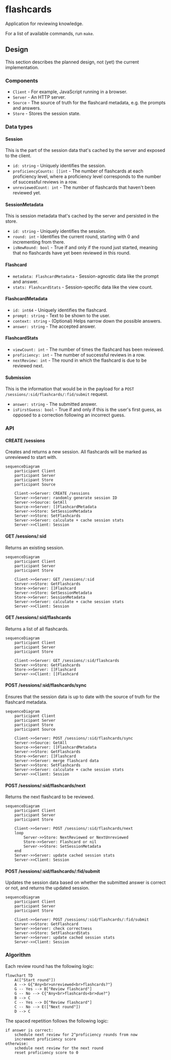 # flashcards

Application for reviewing knowledge.

For a list of available commands, run `make`.

## Design

This section describes the planned design, not (yet) the current implementation.

### Components

* `Client` - For example, JavaScript running in a browser.
* `Server` - An HTTP server.
* `Source` - The source of truth for the flashcard metadata, e.g. the prompts and answers.
* `Store` - Stores the session state.

### Data types

#### Session

This is the part of the session data that's cached by the server and exposed to the client.

* `id: string` - Uniquely identifies the session.
* `proficiencyCounts: []int` - The number of flashcards at each proficiency level, where a proficiency level corresponds to the number of successful reviews in a row.
* `unreviewedCount: int` - The number of flashcards that haven't been reviewed yet.

#### SessionMetadata

This is session metadata that's cached by the server and persisted in the store.

* `id: string` - Uniquely identifies the session.
* `round: int` - Identifies the current round, starting with 0 and incrementing from there.
* `isNewRound: bool` - True if and only if the round just started, meaning that no flashcards have yet been reviewed in this round.

#### Flashcard

* `metadata: FlashcardMetadata` - Session-agnostic data like the prompt and answer.
* `stats: FlashcardStats` - Session-specific data like the view count.

#### FlashcardMetadata

* `id: int64` - Uniquely identifies the flashcard.
* `prompt: string` - Text to be shown to the user.
* `context: string` - (Optional) Helps narrow down the possible answers.
* `answer: string` - The accepted answer.

#### FlashcardStats

* `viewCount: int` - The number of times the flashcard has been reviewed.
* `proficiency: int` - The number of successful reviews in a row.
* `nextReview: int` - The round in which the flashcard is due to be reviewed next.

#### Submission

This is the information that would be in the payload for a `POST /sessions/:sid/flashcards/:fid/submit` request.

* `answer: string` - The submitted answer.
* `isFirstGuess: bool` - True if and only if this is the user's first guess, as opposed to a correction following an incorrect guess.

### API

#### CREATE /sessions

Creates and returns a new session. All flashcards will be marked as unreviewed to start with.

```mermaid
sequenceDiagram
    participant Client
    participant Server
    participant Store
    participant Source

    Client->>Server: CREATE /sessions
    Server->>Server: randomly generate session ID
    Server->>Source: GetAll
    Source->>Server: []FlashcardMetadata
    Server->>Store: SetSessionMetadata
    Server->>Store: SetFlashcards
    Server->>Server: calculate + cache session stats
    Server->>Client: Session
```

#### GET /sessions/:sid

Returns an existing session.

```mermaid
sequenceDiagram
    participant Client
    participant Server
    participant Store

    Client->>Server: GET /sessions/:sid
    Server->>Store: GetFlashcards
    Store->>Server: []Flashcard
    Server->>Store: GetSessionMetadata
    Store->>Server: SessionMetadata
    Server->>Server: calculate + cache session stats
    Server->>Client: Session
```

#### GET /sessions/:sid/flashcards

Returns a list of all flashcards.

```mermaid
sequenceDiagram
    participant Client
    participant Server
    participant Store

    Client->>Server: GET /sessions/:sid/flashcards
    Server->>Store: GetFlashcards
    Store->>Server: []Flashcard
    Server->>Client: []Flashcard
```

#### POST /sessions/:sid/flashcards/sync

Ensures that the session data is up to date with the source of truth for the flashcard metadata.

```mermaid
sequenceDiagram
    participant Client
    participant Server
    participant Store
    participant Source

    Client->>Server: POST /sessions/:sid/flashcards/sync
    Server->>Source: GetAll
    Source->>Server: []FlashcardMetadata
    Server->>Store: GetFlashcards
    Store->>Server: []Flashcard
    Server->>Server: merge flashcard data
    Server->>Store: SetFlashcards
    Server->>Server: calculate + cache session stats
    Server->>Client: Session
```

#### POST /sessions/:sid/flashcards/next

Returns the next flashcard to be reviewed.

```mermaid
sequenceDiagram
    participant Client
    participant Server
    participant Store

    Client->>Server: POST /sessions/:sid/flashcards/next
    loop
        Server->>Store: NextReviewed or NextUnreviewed
        Store->>Server: Flashcard or nil
        Server->>Store: SetSessionMetadata
    end
    Server->>Server: update cached session stats
    Server->>Client: Session
```

#### POST /sessions/:sid/flashcards/:fid/submit

Updates the session data based on whether the submitted answer is correct or not, and returns the updated session.

```mermaid
sequenceDiagram
    participant Client
    participant Server
    participant Store

    Client->>Server: POST /sessions/:sid/flashcards/:fid/submit
    Server->>Store: GetFlashcard
    Server->>Server: check correctness
    Server->>Store: SetFlashcardStats
    Server->>Server: update cached session stats
    Server->>Client: Session
```

### Algorithm

Each review round has the following logic:

```mermaid
flowchart TD
    A(["Start round"])
    A --> G{"Any<br>unreviewed<br>flashcards?"}
    G -- Yes --> B["Review flashcard"]
    G -- No --> C{"Any<br>flashcards<br>due?"}
    B --> C
    C -- Yes --> D["Review flashcard"]
    C -- No --> E(["Next round"])
    D --> C
```

The spaced repetition follows the following logic:

```
if answer is correct:
    schedule next review for 2^proficiency rounds from now
    increment proficiency score
otherwise:
    schedule next review for the next round
    reset proficiency score to 0
```
